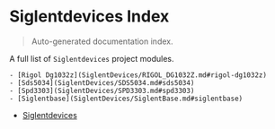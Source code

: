# Siglentdevices Index

> Auto-generated documentation index.

A full list of `Siglentdevices` project modules.

    - [Rigol Dg1032z](SiglentDevices/RIGOL_DG1032Z.md#rigol-dg1032z)
    - [Sds5034](SiglentDevices/SDS5034.md#sds5034)
    - [Spd3303](SiglentDevices/SPD3303.md#spd3303)
    - [Siglentbase](SiglentDevices/SiglentBase.md#siglentbase)
- [Siglentdevices](SiglentDevices/index.md#siglentdevices)
